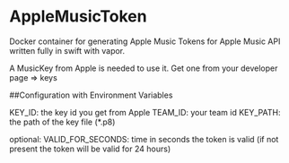 # AppleMusicToken

Docker container for generating Apple Music Tokens for Apple Music API written fully in swift with vapor.

A MusicKey from Apple is needed to use it. Get one from your developer page => keys

##Configuration with Environment Variables

KEY_ID: the key id you get from Apple
TEAM_ID: your team id
KEY_PATH: the path of the key file (*.p8)

optional:
VALID_FOR_SECONDS: time in seconds the token is valid (if not present the token will be valid for 24 hours)
